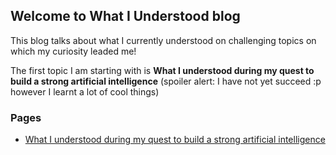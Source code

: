 ## Welcome to What I Understood blog

This blog talks about what I currently understood on challenging topics on which my curiosity leaded me!

The first topic I am starting with is **What I understood during my quest to build a strong artificial intelligence** (spoiler alert: I have not yet succeed :p however I learnt a lot of cool things)

### Pages
- [What I understood during my quest to build a strong artificial intelligence](pages/artificial_intelligence/index.md)
